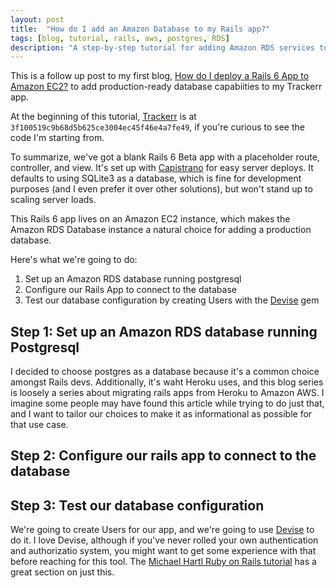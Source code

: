 ```yaml
---
layout: post
title:  "How do I add an Amazon Database to my Rails app?"
tags: [blog, tutorial, rails, aws, postgres, RDS]
description: "A step-by-step tutorial for adding Amazon RDS services to your existing rails app running on Amazon EC2"
---
```


This is a follow up post to my first blog, [How do I deploy a Rails 6 App to Amazon EC2?](https:ogdenstudios.xyz/2019/01/30/how-do-i-deploy-a-rails-6-app-to-amazon-ec-2.html) to add production-ready database capabiities to my Trackerr app. 

At the beginning of this tutorial, [Trackerr](https://github.com/ogdenstudios/trackerr) is at `3f100519c9b68d5b625ce3004ec45f46e4a7fe49`, if you're curious to see the code I'm starting from. 

To summarize, we've got a blank Rails 6 Beta app with a placeholder route, controller, and view. It's set up with [Capistrano](https://capistranorb.com/) for easy server deploys. It defaults to using SQLite3 as a database, which is fine for development purposes (and I even prefer it over other solutions), but won't stand up to scaling server loads. 

This Rails 6 app lives on an Amazon EC2 instance, which makes the Amazon RDS Database instance a natural choice for adding a production database. 

Here's what we're going to do: 

1) Set up an Amazon RDS database running postgresql
2) Configure our Rails App to connect to the database 
3) Test our database configuration by creating Users with the [Devise](https://github.com/plataformatec/devise) gem

## Step 1: Set up an Amazon RDS database running Postgresql 

I decided to choose postgres as a database because it's a common choice amongst Rails devs. Additionally, it's waht Heroku uses, and this blog series is loosely a series about migrating rails apps from Heroku to Amazon AWS. I imagine some people may have found this article while trying to do just that, and I want to tailor our choices to make it as informational as possible for that use case. 

## Step 2: Configure our rails app to connect to the database 

## Step 3: Test our database configuration 

We're going to create Users for our app, and we're going to use [Devise](https://github.com/plataformatec/devise) to do it. I love Devise, although if you've never rolled your own authentication and authorizatio system, you might want to get some experience with that before reaching for this tool. The [Michael Hartl Ruby on Rails tutorial](https://www.railstutorial.org/book/modeling_users) has a great section on just this. 
